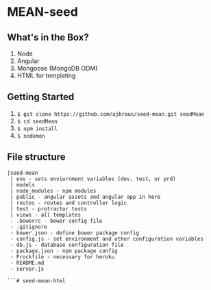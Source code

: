 # MEAN-seed

## What's in the Box?

1. Node
2. Angular
3. Mongoose (MongoDB ODM)
4. HTML for templating

## Getting Started

1. ```$ git clone https://github.com/ajbraus/seed-mean.git seedMean```
2. ```$ cd seedMean```
3. ```$ npm install```
4. ```$ nodemon```


## File structure

```
|seed-mean
 | env - sets enviornment variables (dev, test, or prd)
 | models 
 | node_modules - npm modules
 | public - angular assets and angular app in here
 | routes - routes and controller logic
 | test - protractor tests
 | views - all templates
 - .bowerrc - bower config file
 - .gitignore 
 - bower.json - define bower package config
 - config.js - set environment and other configuration variables 
 - db.js - database configuration file
 - package.json - npm package config
 - Prockfile - necessary for heroku
 - README.md
 - server.js 

```# seed-mean-html
